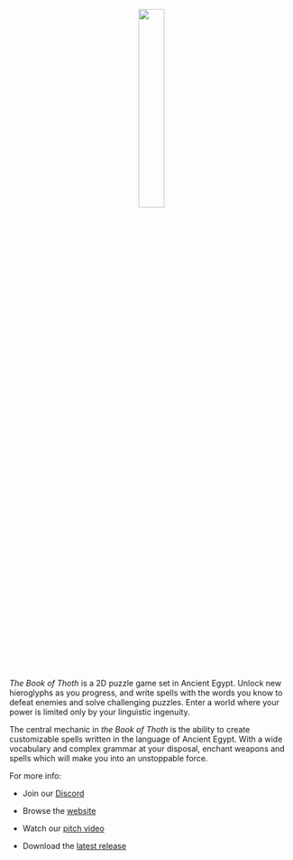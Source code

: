 <p align="center"><img src="https://github.com/viking-sudo-rm/SpokenWord/blob/master/textures/conceptArt/title.png" width=30% height=30%/></p>

*The Book of Thoth* is a 2D puzzle game set in Ancient Egypt. Unlock new hieroglyphs as you progress, and write spells with the words you know to defeat enemies and solve challenging puzzles. Enter a world where your power is limited only by your linguistic ingenuity. 

The central mechanic in *the Book of Thoth* is the ability to create customizable spells written in the language of Ancient Egypt. With a wide vocabulary and complex grammar at your disposal, enchant weapons and spells which will make you into an unstoppable force. 

For more info:

* Join our [Discord](https://discord.gg/GpV988e)

* Browse the [website](http://snorridev.github.io/thoth/)

* Watch our [pitch video](https://www.youtube.com/watch?v=_d_kD07SPlc&feature=youtu.be)

* Download the [latest release](https://github.com/viking-sudo-rm/SpokenWord/releases)
